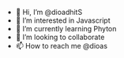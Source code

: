 - 👋 Hi, I’m @dioadhitS
- 👀 I’m interested in Javascript
- 🌱 I’m currently learning Phyton
- 💞️ I’m looking to collaborate
- 📫 How to reach me @dioas

<!---
dioadhitS/dioadhitS is a ✨ special ✨ repository because its `README.md` (this file) appears on your GitHub profile.
You can click the Preview link to take a look at your changes.
--->
